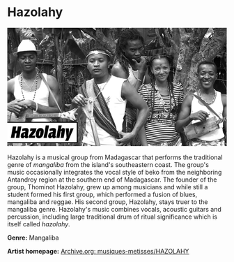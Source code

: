 # Hazolahy

![Hazolahy](hazolahy.jpg)

Hazolahy is a musical group from Madagascar that performs the traditional genre of *mangaliba* from the island's southeastern coast. The group's music occasionally integrates the vocal style of beko from the neighboring Antandroy region at the southern end of Madagascar. The founder of the group, Thominot Hazolahy, grew up among musicians and while still a student formed his first group, which performed a fusion of blues, mangaliba and reggae. His second group, Hazolahy, stays truer to the mangaliba genre. Hazolahy's music combines vocals, acoustic guitars and percussion, including large traditional drum of ritual significance which is itself called *hazolahy*.

**Genre:** Mangaliba

**Artist homepage:** [Archive.org: musiques-metisses/HAZOLAHY](https://web.archive.org/web/20131005062147/http://www.musiques-metisses.com/artiste/HAZOLAHY)
